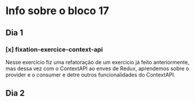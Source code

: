 # Info sobre o bloco 17
## Dia 1
### [x] fixation-exercice-context-api
Nesse exercício fiz uma refatoração de um exercicio já feito anteriormente, mas dessa vez com o ContextAPI ao enves de Redux, aprendemos sobre o provider e o consumer e detre outros funcionalidades do ContextAPI.
## Dia 2
